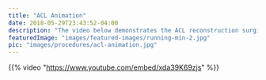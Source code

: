 ```yaml
---
title: "ACL Animation"
date: 2018-05-29T23:43:52-04:00
description: "The video below demonstrates the ACL reconstruction surgical process in the knee. "
featuredImage: "images/featured-images/running-min-2.jpg"
pic: "images/procedures/acl-animation.jpg"
---
```


{{% video "https://www.youtube.com/embed/xda39K69zjs" %}}
